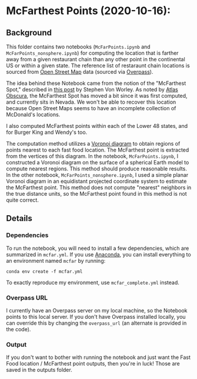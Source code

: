 # McFarthest Points (2020-10-16):

## Background
This folder contains two notebooks (`McFarPoints.ipynb` and
`McFarPoints_nonsphere.ipynb`) for computing the location that is
farther away from a given restaurant chain than any other point in the
continental US or within a given state. The reference list of
restaraunt chain locations is sourced from [Open Street
Map](https://www.openstreetmap.org/) data (sourced via
[Overpass](https://wiki.openstreetmap.org/wiki/Overpass_API)).

The idea behind these Notebook came from the notion of the "McFarthest
Spot," described in [this
post](http://www.datapointed.net/2009/09/distance-to-nearest-mcdonalds/)
by Stephen Von Worley. As noted by [Atlas
Obscura](https://www.atlasobscura.com/places/mcfarthest-spot-skb), the
McFarthest Spot has moved a bit since it was first computed, and
currently sits in Nevada. We won't be able to recover this location
because Open Street Maps seems to have an incomplete collection of
McDonald's locations.

I also computed McFarthest points within each of the Lower 48 states,
and for Burger King and Wendy's too.

The computation method utilizes a [Voronoi
diagram](https://en.wikipedia.org/wiki/Voronoi_diagram) to obtain
regions of points nearest to each fast food location. The McFarthest
point is extracted from the vertices of this diagram. In the notebook,
`McFarPoints.ipynb`, I constructed a Voronoi diagram on the surface of
a spherical Earth model to compute nearest regions. This method should
produce reasonable results. In the other notebook,
`McFarPoints_nonsphere.ipynb`, I used a simple planar Voronoi diagram
in an equidistant projected coordinate system to estimate the
McFarthest point. This method does not compute "nearest" neighbors in
the true distance units, so the McFarthest point found in this method
is not quite correct.

## Details
### Dependencies
To run the notebook, you will need to install a few dependencies,
 which are summarized in `mcfar.yml`. If you use
 [Anaconda](https://www.anaconda.com/), you can install everything to
 an environment named `mcfar` by running:

```
conda env create -f mcfar.yml
```

To exactly reproduce my environment, use `mcfar_complete.yml` instead.

### Overpass URL
I currently have an Overpass server on my local machine, so the
Notebook points to this local server. If you don't have Overpass
installed locally, you can override this by changing the
`overpass_url` (an alternate is provided in the code).

### Output
If you don't want to bother with running the notebook and just want
the Fast Food location / McFarthest point outputs, then you're in
luck! Those are saved in the outputs folder.
